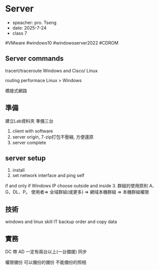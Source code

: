 # Server
- speacher: pro. Tseng
- date: 2025-7-24
- class 7

#VMware #windows10 #windowsserver2022 #CDROM

## Server commands
tracert/traceroute
Windows and Cisco/ Linux

routing performace Linux > Windows

橋接式網路

## 準備
建立Lab資料夾
準備三台
1. client with software
2. server origin, 7-zip打包不壓縮, 方便還原
3. server complete 

## server setup
1. install
2. set network interface and ping self

if and only if Windows IP choose outside and inside
3. 群組的使用原則 A、G、DL、P。 使用者=> 全域群組(或更多) => 網域本機群組  => 本機群組權限



## 技術
windows and linux skill
IT backup order and copy data


## 實務
DC 帶 AD
一定有兩台以上(一台備援)
同步

權限備份
可以備份的備份
不能備份的照相

##